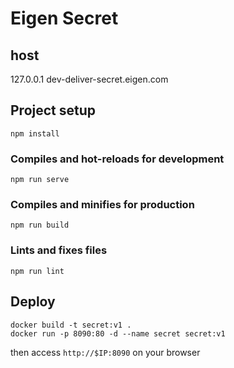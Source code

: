# Eigen Secret

## host
127.0.0.1  dev-deliver-secret.eigen.com
## Project setup
```
npm install
```

### Compiles and hot-reloads for development
```
npm run serve
```

### Compiles and minifies for production
```
npm run build
```

### Lints and fixes files
```
npm run lint
```


## Deploy

```
docker build -t secret:v1 . 
docker run -p 8090:80 -d --name secret secret:v1 
```
then access `http://$IP:8090` on your browser
